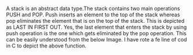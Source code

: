 A stack is an abstract data type.The stack contains two main operations PUSH and POP. Push inserts an element to the top of the stack whereas pop eliminates the element that is on the top of the stack. This is depicted as LAST IN FIRST OUT. Yes, the last element that enters the stack by using push operation is the one which gets eliminated by the pop operation. This can be easily understood from the below Image.
I have rote a fe line of cod in C to depict the above function.
